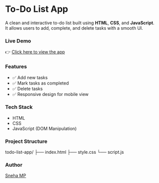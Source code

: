 # To-Do List App

A clean and interactive to-do list built using **HTML**, **CSS**, and **JavaScript**.  
It allows users to add, complete, and delete tasks with a smooth UI.

### Live Demo
👉 [Click here to view the app](https://snehamp12.github.io/todo-list-app/)

### Features
- ✅ Add new tasks
- ✅ Mark tasks as completed
- ✅ Delete tasks
- ✅ Responsive design for mobile view

### Tech Stack
- HTML
- CSS
- JavaScript (DOM Manipulation)

### Project Structure
todo-list-app/
├── index.html
├── style.css
└── script.js



### Author
[Sneha MP](https://github.com/snehamp12)

